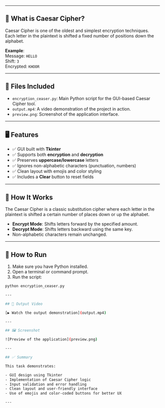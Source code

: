 
---

## 🧠 What is Caesar Cipher?

Caesar Cipher is one of the oldest and simplest encryption techniques. Each letter in the plaintext is shifted a fixed number of positions down the alphabet.

**Example**:  
Message: `HELLO`  
Shift: `3`  
Encrypted: `KHOOR`

---

## 📁 Files Included

- `encryption_ceaser.py`: Main Python script for the GUI-based Caesar Cipher tool.
- `output.mp4`: A video demonstration of the project in action.
- `preview.png`: Screenshot of the application interface.

---

## 🖥️ Features

- ✅ GUI built with **Tkinter**
- ✅ Supports both **encryption** and **decryption**
- ✅ Preserves **uppercase/lowercase** letters
- ✅ Ignores non-alphabetic characters (punctuation, numbers)
- ✅ Clean layout with emojis and color styling
- ✅ Includes a **Clear** button to reset fields

---

## 🧠 How It Works

The Caesar Cipher is a classic substitution cipher where each letter in the plaintext is shifted a certain number of places down or up the alphabet.

- **Encrypt Mode**: Shifts letters forward by the specified amount.
- **Decrypt Mode**: Shifts letters backward using the same key.
- Non-alphabetic characters remain unchanged.

---

## 🚀 How to Run

1. Make sure you have Python installed.
2. Open a terminal or command prompt.
3. Run the script:

```bash
python encryption_ceaser.py

---

## 🎥 Output Video

[▶️ Watch the output demonstration](output.mp4)

---

## 🖼️ Screenshot

![Preview of the application](preview.png)

---

## ✅ Summary

This task demonstrates:

- GUI design using Tkinter
- Implementation of Caesar Cipher logic
- Input validation and error handling
- Clean layout and user-friendly interface
- Use of emojis and color-coded buttons for better UX

---
